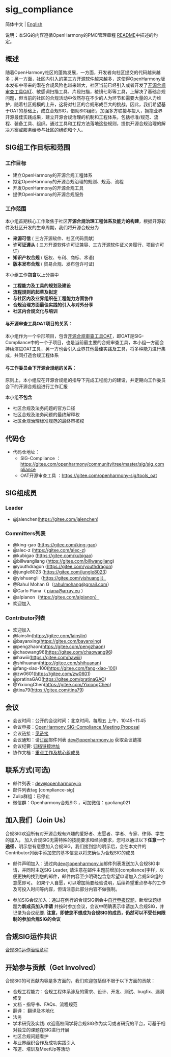 # sig_compliance
简体中文 | [English](./sig_compliance.md)

说明：本SIG的内容遵循OpenHarmony的PMC管理章程 [README](/zh/pmc.md)中描述的约定。
## 概述
随着OpenHarmony社区的蓬勃发展，一方面，开发者向社区提交的代码越来越多；另一方面，社区内引入的第三方开源软件越来越多，这使得OpenHarmony版本发布中带来的潜在合规风险也越来越大，社区当前已经引入或者开发了[开源合规审查工具OAT](https://gitee.com/openharmony-sig/tools_oat)、敏感词扫描工具、片段扫描，棱镜七彩等工具，上解决了基础合规问题，但当前的社区的合规活动中依然存在不少的人为环节和需要大量的人力维护，随着社区规模的上升，这将对社区的合规形成巨大的挑战。因此，我们希望基于OAT的基础上，成立合规SIG，借助SIG组织，加强多方联接与投入，拥抱业界开源最佳实践成果，建立开源合规治理的机制和工程体系，包括标准/规范、流程、装备工具、组织。通过工具和工程方法落地这些规则，提供开源合规治理的解决方案或服务给参与社区的组织和个人。

## SIG组工作目标和范围

### 工作目标
- 建立OpenHarmony的开源合规工程体系
- 拟定OpenHarmony的开源合规治理的规则、规范、流程
- 开发OpenHarmony的开源合规工具
- 提供OpenHarmony的开源合规服务

### 工作范围
本小组首期核心工作聚焦于社区**开源合规治理工程体系及能力的构建**，根据开源软件及社区开发的生命周期，我们将开源合规分为
- **来源可信**  ( 三方开源软件、社区代码贡献）
- **许可证遵从**  ( 三方开源软件许可证兼容、三方开源软件证义务履行、项目许可证)
- **知识产权合规**  ( 版权、专利、商标、术语)
- **版本发布合规**  ( 贸易合规、发布包许可证)

本小组工作**包含**以上分类中
- **工程能力及工具的规划及建设**
- **流程规则的起草及拟定**
- **与社区内及业界组织在工程能力方面协作**
- **合规治理方面最佳实践的引入与对外分享**
- **社区内合规文化与培训**


#### **与开源审查工具OAT项目的关系**：
本小组作为一个伞形项目，包含[开源合规审查工具OAT](https://gitee.com/openharmony-sig/tools_oat)，即OAT是SIG-Compliance中的一个子项目，也是当前最主要的合规审查工具，本小组一方面会持续演进OAT工具，另一方也会引入业界其他最佳实践及工具，将多种能力进行集成，共同打造合规工程体系

#### **与工作委员会下开源合规组的关系**：
原则上，本小组应在开源合规组的指导下完成工程能力的建设，并定期向工作委员会下的开源合规组进行工作汇报

本小组**不包含**
- 社区合规及法务问题的官方口径
- 社区合规及法务问题的最终解释权
- 社区合规治理标准规范的最终审核权


## 代码仓
- 代码仓地址：
  - SIG-Compliance ：https://gitee.com/openharmony/community/tree/master/sig/sig_compliance
  - OAT开源审查工具 ：https://gitee.com/openharmony-sig/tools_oat

## SIG组成员

### Leader
- @jalenchen(https://gitee.com/jalenchen)

### Committers列表
- @king-gao (https://gitee.com/king-gao)
- @alec-z (https://gitee.com/alec-z)
- @kubigao (https://gitee.com/kubigao)
- @billwangliang (https://gitee.com/billwangliang)
- @youthdragon (https://gitee.com/youthdragon)
- @jungle8023 (https://gitee.com/jungle8023)
- @yishuangli（https://gitee.com/yishuangli）
- @Rahul Mohan G（rahulmohang@gmail.com）
- @Carlo Piana（ piana@array.eu ）
- @alpianon（https://gitee.com/alpianon） 
- 欢迎加入
### Contributor列表
- 欢迎加入
- @lainslin(https://gitee.com/lainslin)
- @bayanxing(https://gitee.com/bayanxing)
- @pengzhaon(https://gitee.com/pengzhaon)
- @chaowang96(https://gitee.com/chaowang96)
- @hawiii(https://gitee.com/hawiii)
- @shihuanan(https://gitee.com/shihuanan)
- @fang-xiao-100(https://gitee.com/fang-xiao-100)
- @zw0601(https://gitee.com/zw0601)
- @pratinaGAO(https://gitee.com/pratinaGAO)
- @YixiongChen(https://gitee.com/YixiongChen)
- @tina79(https://gitee.com/tina79)

## 会议
 - 会议时间：公开的会议时间：北京时间，每周五 上午，10:45~11:45
 - 会议申报：[OpenHarmony SIG-Compliance Meeting Proposal](https://shimo.im/sheets/B1Aw1d18GeFygLqm/MODOC)
 - 会议链接：[见链接](https://shimo.im/sheets/B1Aw1d18GeFygLqm/MODOC)
 - 会议通知：请[订阅](https://lists.openatom.io/postorius/lists/dev.openharmony.io)邮件列表 dev@openharmony.io 获取会议链接
 - 会议纪要: [归档链接地址](https://gitee.com/openharmony-sig/sig-content/tree/master/compliance)
 - 协作文档：[重点工作及核心组成员](https://shimo.im/sheets/B1Aw1d18GeFygLqm/gofnm)
## 联系方式(可选)

- 邮件列表：dev@openharmony.io
- 邮件列表tag [compliance-sig]
- Zulip群组：已停止
- 微信群：Openharmony合规SIG ，可加微信：gaoliang021

## 加入我们（Join Us）

合规SIG欢迎所有对开源合规有兴趣的爱好者、志愿者、学者、专家、律师、学生的加入， 加入合规SIG无需特殊的技能要求和经验要求，您可以通过以下**任意一个途径**，明示您有意愿加入合规SIG，我们接到您的明示后，会在本文件的Contributor列表中添加您的基本信息以将您确认为合规SIG的成员
  - 邮件声明加入：通过向[dev@openharmony.io](https://lists.openatom.io/postorius/lists/dev.openharmony.io)邮件列表发送加入合规SIG申请，并同时主送SIG Leader, 请注意在邮件主题前增加[compliance]字样，以便更快的找到您的邮件，邮件内容至少明确包含您希望申请加入合规SIG组的意愿即可。 如果个人自愿，可以增加简要经验说明，后续希望重点参与的工作及可投入时间等内容，但请注意此部分内容不做强制。
  
  - 参加SIG会议加入：通过在例行的合规SIG例会中[自行申报议题](https://shimo.im/sheets/B1Aw1d18GeFygLqm/MODOC)，新增议题标题为**新成员加入申请** 并按时参加会议，会议中明确表示申请加入合规SIG，并记录为会议纪要. **注意，即使您不想成为合规SIG的成员，仍然可以不受任何限制的参加合规SIG的会议**

## 合规SIG运作共识

[合规SIG运作治理章程](docs/合规SIG运作治理章程.md)

## 开始参与贡献（Get Involved）

合规SIG的可贡献内容是多方面的，我们欢迎包括但不限于以下方面的贡献：

- 合规工程能力：合规工程体系涉及的需求、设计、开发、测试、bugfix、漏洞修复
- 文档 - 指导书、FAQs、流程规范
- 翻译： 翻译及本地化
- 法务
- 学术研究及实践: 欢迎高校同学将合规SIG作为实习或者研究的平台，可基于相对独立的课题在SIG进行开展
- 社区合规问题看护
- 与业界组织合作及成功实践引入
- 布道、培训及MeetUp等活动
